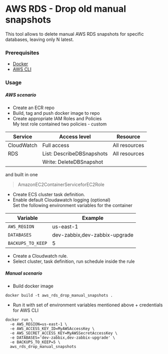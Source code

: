# AWS RDS - Drop old manual snapshots

This tool allows to delete manual AWS RDS snapshots for specific databases, leaving only N latest.


### Prerequisites

*   [Docker](https://docs.docker.com/install/)
*   [AWS CLI](https://docs.aws.amazon.com/cli/latest/userguide/installing.html)


### Usage

##### *AWS scenario*
*   Create an ECR repo
*   Build, tag and push docker image to repo
*   Create appropriate IAM Roles and Policies<br>
My test role contained two policies - custom

| Service       | Access level              | Resource      |
|---------------|-----------------------    |---------------|
| CloudWatch    | Full access               | All resources |
| RDS           | List: DescribeDBSnapshots | All resources |
|               | Write: DeleteDBSnapshot   |               |

and built in one
> AmazonEC2ContainerServiceforEC2Role

*   Create ECS cluster task definition.
*   Enable default Cloudawatch logging (optional)<br>
Set the following environment variables for the container


 | Variable           | Example                       |
 |--------------------|-------------------------------|
 | `AWS_REGION`       | us-east-1                     |
 | `DATABASES`        | dev-zabbix,dev-zabbix-upgrade |
 | `BACKUPS_TO_KEEP`  | 5                             |


*   Create a Cloudwatch rule.
*   Select cluster, task definition, run schedule inside the rule

##### *Manual scenario*

*   Build docker image
```
docker build -t aws_rds_drop_manual_snapshots .
```
*   Run it with set of environment variables mentioned above + credentials for AWS CLI
```
docker run \
  -e AWS_REGION=us-east-1 \
  -e AWS_ACCESS_KEY_ID=MyAWSAccessKey \
  -e AWS_SECRET_ACCESS_KEY=MyAWSSecretAccessKey \
  -e DATABASES='dev-zabbix,dev-zabbix-upgrade' \
  -e BACKUPS_TO_KEEP=5 \
  aws_rds_drop_manual_snapshots
```
